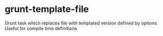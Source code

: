 grunt-template-file
===================

Grunt task which replaces file with templated version defined by options. Useful for compile time definitions
